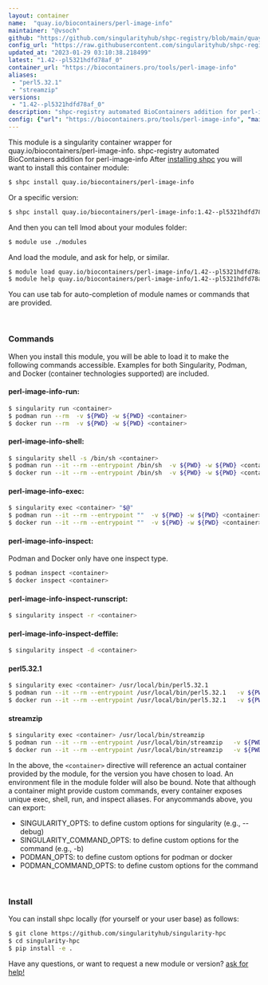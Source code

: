 ```yaml
---
layout: container
name:  "quay.io/biocontainers/perl-image-info"
maintainer: "@vsoch"
github: "https://github.com/singularityhub/shpc-registry/blob/main/quay.io/biocontainers/perl-image-info/container.yaml"
config_url: "https://raw.githubusercontent.com/singularityhub/shpc-registry/main/quay.io/biocontainers/perl-image-info/container.yaml"
updated_at: "2023-01-29 03:10:38.218499"
latest: "1.42--pl5321hdfd78af_0"
container_url: "https://biocontainers.pro/tools/perl-image-info"
aliases:
 - "perl5.32.1"
 - "streamzip"
versions:
 - "1.42--pl5321hdfd78af_0"
description: "shpc-registry automated BioContainers addition for perl-image-info"
config: {"url": "https://biocontainers.pro/tools/perl-image-info", "maintainer": "@vsoch", "description": "shpc-registry automated BioContainers addition for perl-image-info", "latest": {"1.42--pl5321hdfd78af_0": "sha256:9acb4196bdc11dd94c24fd73a811f6707a76cb43f382b138c1e5f4775994617b"}, "tags": {"1.42--pl5321hdfd78af_0": "sha256:9acb4196bdc11dd94c24fd73a811f6707a76cb43f382b138c1e5f4775994617b"}, "docker": "quay.io/biocontainers/perl-image-info", "aliases": {"perl5.32.1": "/usr/local/bin/perl5.32.1", "streamzip": "/usr/local/bin/streamzip"}}
---
```


This module is a singularity container wrapper for quay.io/biocontainers/perl-image-info.
shpc-registry automated BioContainers addition for perl-image-info
After [installing shpc](#install) you will want to install this container module:


```bash
$ shpc install quay.io/biocontainers/perl-image-info
```

Or a specific version:

```bash
$ shpc install quay.io/biocontainers/perl-image-info:1.42--pl5321hdfd78af_0
```

And then you can tell lmod about your modules folder:

```bash
$ module use ./modules
```

And load the module, and ask for help, or similar.

```bash
$ module load quay.io/biocontainers/perl-image-info/1.42--pl5321hdfd78af_0
$ module help quay.io/biocontainers/perl-image-info/1.42--pl5321hdfd78af_0
```

You can use tab for auto-completion of module names or commands that are provided.

<br>

### Commands

When you install this module, you will be able to load it to make the following commands accessible.
Examples for both Singularity, Podman, and Docker (container technologies supported) are included.

#### perl-image-info-run:

```bash
$ singularity run <container>
$ podman run --rm  -v ${PWD} -w ${PWD} <container>
$ docker run --rm  -v ${PWD} -w ${PWD} <container>
```

#### perl-image-info-shell:

```bash
$ singularity shell -s /bin/sh <container>
$ podman run --it --rm --entrypoint /bin/sh  -v ${PWD} -w ${PWD} <container>
$ docker run --it --rm --entrypoint /bin/sh  -v ${PWD} -w ${PWD} <container>
```

#### perl-image-info-exec:

```bash
$ singularity exec <container> "$@"
$ podman run --it --rm --entrypoint ""  -v ${PWD} -w ${PWD} <container> "$@"
$ docker run --it --rm --entrypoint ""  -v ${PWD} -w ${PWD} <container> "$@"
```

#### perl-image-info-inspect:

Podman and Docker only have one inspect type.

```bash
$ podman inspect <container>
$ docker inspect <container>
```

#### perl-image-info-inspect-runscript:

```bash
$ singularity inspect -r <container>
```

#### perl-image-info-inspect-deffile:

```bash
$ singularity inspect -d <container>
```


#### perl5.32.1

```bash
$ singularity exec <container> /usr/local/bin/perl5.32.1
$ podman run --it --rm --entrypoint /usr/local/bin/perl5.32.1   -v ${PWD} -w ${PWD} <container> -c " $@"
$ docker run --it --rm --entrypoint /usr/local/bin/perl5.32.1   -v ${PWD} -w ${PWD} <container> -c " $@"
```


#### streamzip

```bash
$ singularity exec <container> /usr/local/bin/streamzip
$ podman run --it --rm --entrypoint /usr/local/bin/streamzip   -v ${PWD} -w ${PWD} <container> -c " $@"
$ docker run --it --rm --entrypoint /usr/local/bin/streamzip   -v ${PWD} -w ${PWD} <container> -c " $@"
```



In the above, the `<container>` directive will reference an actual container provided
by the module, for the version you have chosen to load. An environment file in the
module folder will also be bound. Note that although a container
might provide custom commands, every container exposes unique exec, shell, run, and
inspect aliases. For anycommands above, you can export:

 - SINGULARITY_OPTS: to define custom options for singularity (e.g., --debug)
 - SINGULARITY_COMMAND_OPTS: to define custom options for the command (e.g., -b)
 - PODMAN_OPTS: to define custom options for podman or docker
 - PODMAN_COMMAND_OPTS: to define custom options for the command

<br>

### Install

You can install shpc locally (for yourself or your user base) as follows:

```bash
$ git clone https://github.com/singularityhub/singularity-hpc
$ cd singularity-hpc
$ pip install -e .
```

Have any questions, or want to request a new module or version? [ask for help!](https://github.com/singularityhub/singularity-hpc/issues)